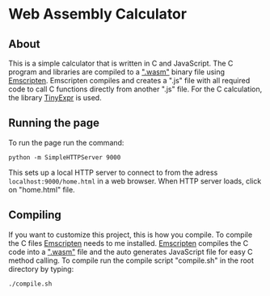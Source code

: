 # Web Assembly Calculator
## About
This is a simple calculator that is written in C and JavaScript.
The C program and libraries are compiled to a [".wasm"](https://webassembly.org/docs/text-format/) binary file using
[Emscripten](https://github.com/kripken/emscripten). Emscripten compiles and 
creates a ".js" file with all required code to call C functions directly from 
another ".js" file. For the C calculation, the library [TinyExpr](https://github.com/codeplea/tinyexpr)
is used.

## Running the page
To run the page run the command:
```
python -m SimpleHTTPServer 9000
```
This sets up a local HTTP server to connect to from the adress `localhost:9000/home.html`
in a web browser. When HTTP server loads, click on "home.html" file.

## Compiling
If you want to customize this project, this is how you compile.
To compile the C files [Emscripten](https://github.com/kripken/emscripten) needs to me installed.
[Emscripten](https://github.com/kripken/emscripten) compiles the C code into a [".wasm"](https://webassembly.org/docs/text-format/) 
file and the auto generates JavaScript file for easy C method calling.
To compile run the compile script "compile.sh" in the root directory by typing:
```
./compile.sh
```

